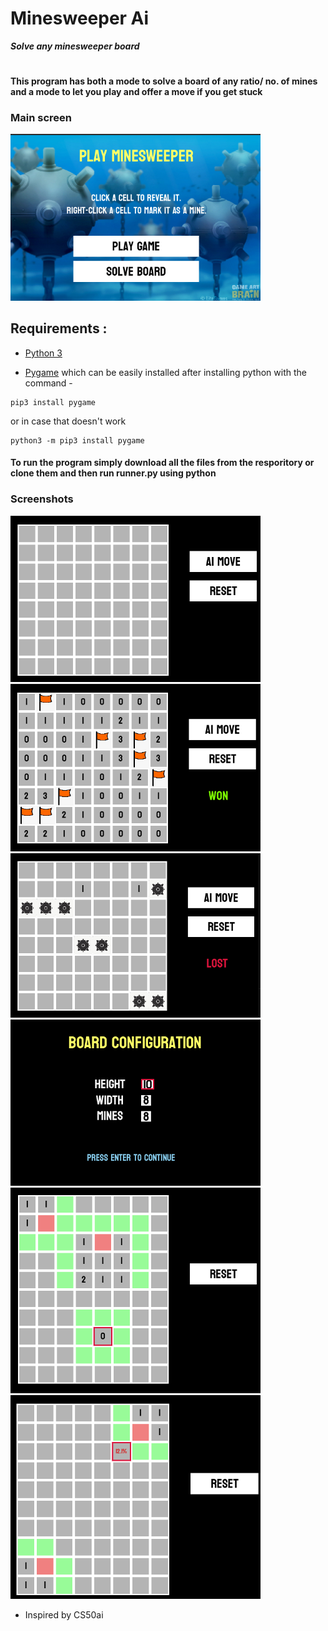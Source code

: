 # Minesweeper Ai
***Solve any minesweeper board***

#
#### This program has both a mode to solve a board of any ratio/ no. of mines and a mode to let you play and offer a move if you get stuck

### **Main screen**
<img src="Screenshots/main_screen.png" width="400">

## Requirements :

- [Python 3](https://www.python.org/downloads/)

- [Pygame](https://www.pygame.org/download.shtml) which can be easily installed after installing python with the command -

```
pip3 install pygame
```
or in case that doesn't work
```
python3 -m pip3 install pygame
```

#### To run the program simply download all the files from the resporitory or clone them and then run runner.py using python

### **Screenshots**
<img src="Screenshots/game1.png" width="400">
<img src="Screenshots/won.png" width="400">
<img src="Screenshots/lost.png" width="400">
<img src="Screenshots/conf.png" width="400">
<img src="Screenshots/game2.png" width="400">
<img src="Screenshots/gamep.png" width="400">

- Inspired by CS50ai
